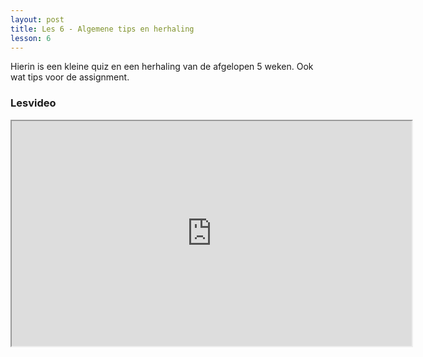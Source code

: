 ```yaml
---
layout: post
title: Les 6 - Algemene tips en herhaling
lesson: 6
---
```


Hierin is een kleine quiz en een herhaling van de afgelopen 5 weken. Ook wat tips voor de assignment.

### Lesvideo
<iframe src="https://drive.google.com/file/d/1mKQU2Z8gD_KqZqV3eblApvjmZWAnDDEI/preview" width="640" height="360" allowFullScreen allow="accelerometer; autoplay; encrypted-media; gyroscope; picture-in-picture"></iframe>
